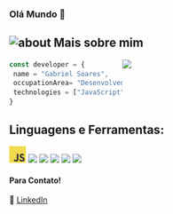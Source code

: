 ### Olá Mundo 👋

## <img width="45" alt="about" src="https://raw.github.com/elizarov/elizarov/master/about.png"> Mais sobre mim

<img align="right" width="300" src="https://i2.wp.com/allhtaccess.info/wp-content/uploads/2018/03/programming.gif?fit=1281%2C716&ssl=1" />

```javascript
const developer = {
 name = "Gabriel Soares",
 occupationArea= "Desenvolvedor Front-end",
 technologies = ["JavaScript", "Typescript", "VueJs", "Java"] 
}
```

## **Linguagens e Ferramentas:**  

<p>
<img height="30" src="https://raw.githubusercontent.com/github/explore/80688e429a7d4ef2fca1e82350fe8e3517d3494d/topics/javascript/javascript.png">
<img height="30" src="https://cdn.jsdelivr.net/gh/devicons/devicon/icons/vuejs/vuejs-original.svg">
<img height="30" src="https://cdn.jsdelivr.net/gh/devicons/devicon/icons/tailwindcss/tailwindcss-plain.svg">
<img height="30" src="https://cdn.jsdelivr.net/gh/devicons/devicon/icons/java/java-original.svg">
<img height="30" src="https://cdn.jsdelivr.net/gh/devicons/devicon/icons/mysql/mysql-original.svg">
<img height="30" src="https://cdn.jsdelivr.net/gh/devicons/devicon/icons/typescript/typescript-original.svg">

#### Para Contato!

👔 <a href=" https://www.linkedin.com/in/gabriel-ribeiro-soares/">LinkedIn</a>  

